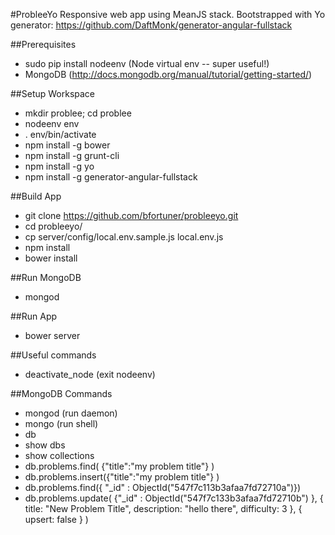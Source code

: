 #ProbleeYo
Responsive web app using MeanJS stack. Bootstrapped with Yo generator: https://github.com/DaftMonk/generator-angular-fullstack

##Prerequisites
- sudo pip install nodeenv (Node virtual env -- super useful!)
- MongoDB (http://docs.mongodb.org/manual/tutorial/getting-started/)

##Setup Workspace
- mkdir problee; cd problee
- nodeenv env
- . env/bin/activate
- npm install -g bower
- npm install -g grunt-cli
- npm install -g yo
- npm install -g generator-angular-fullstack

##Build App
- git clone https://github.com/bfortuner/probleeyo.git
- cd probleeyo/
- cp server/config/local.env.sample.js local.env.js
- npm install
- bower install

##Run MongoDB
- mongod

##Run App
- bower server

##Useful commands
- deactivate_node (exit nodeenv)

##MongoDB Commands
- mongod (run daemon)
- mongo (run shell)
- db 
- show dbs
- show collections
- db.problems.find( {"title":"my problem title"} )
- db.problems.insert({"title":"my problem title"} )
- db.problems.find({ "_id" : ObjectId("547f7c113b3afaa7fd72710a")})
- db.problems.update(
   {"_id" : ObjectId("547f7c133b3afaa7fd72710b") },
   {
      title: "New Problem Title",
      description: "hello there",
      difficulty: 3
   },
   { upsert: false }
)
